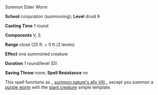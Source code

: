 Summon Elder Worm

**School** conjuration (summoning); **Level** druid 9

**Casting Time** 1 round

**Components** V, S

**Range** close (25 ft. + 5 ft./2 levels)

**Effect** one summoned creature

**Duration** 1 round/level (D)

**Saving Throw** none; **Spell Resistance** no

This spell functions as _ [summon nature's ally VIII](/pathfinderRPG/prd/spells/summonNatureSAlly.html#_summon-nature-s-ally-viii)_, except you summon a [purple worm](/pathfinderRPG/prd/monsters/purpleWorm.html#_purple-worm) with the [giant creature](/pathfinderRPG/prd/monsters/monsterAdvancement.html#_giant-creature) simple template.

